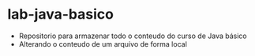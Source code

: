 # lab-java-basico
- Repositorio para armazenar todo o conteudo do curso de Java básico
- Alterando o conteudo de um arquivo de forma local